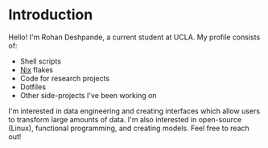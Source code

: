 # Introduction
Hello! I'm Rohan Deshpande, a current student at UCLA.
My profile consists of:
* Shell scripts
* [Nix](https://nixos.org/) flakes
* Code for research projects
* Dotfiles
* Other side-projects I've been working on

I'm interested in data engineering and creating interfaces which allow users to transform large amounts of data.
I'm also interested in open-source (Linux), functional programming, and creating models.
Feel free to reach out!
